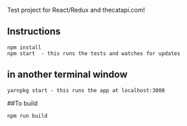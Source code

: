 Test project for React/Redux and thecatapi.com!

## Instructions
```
npm install
npm start  - this runs the tests and watches for updates
```

## in another terminal window
```
yarnpkg start - this runs the app at localhost:3000
```

##To build
```
npm run build
```
